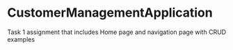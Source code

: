 # CustomerManagementApplication
Task 1 assignment that includes Home page and navigation page with CRUD examples
